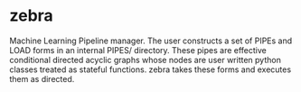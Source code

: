 # zebra

Machine Learning Pipeline manager. The user constructs a set of PIPEs
and LOAD forms in an internal PIPES/ directory. These pipes are effective
conditional directed acyclic graphs whose nodes are user written 
python classes treated as stateful functions. zebra takes these forms 
and executes them as directed.
